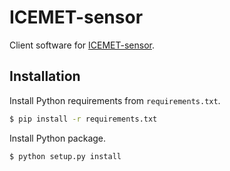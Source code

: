 # ICEMET-sensor
Client software for [ICEMET-sensor](https://www.oulu.fi/icemet/).

## Installation
Install Python requirements from `requirements.txt`.
```bash
$ pip install -r requirements.txt
```

Install Python package.
```bash
$ python setup.py install
```
